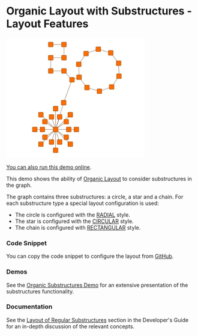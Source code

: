 <!--
 //////////////////////////////////////////////////////////////////////////////
 // @license
 // This file is part of yFiles for HTML.
 // Use is subject to license terms.
 //
 // Copyright (c) by yWorks GmbH, Vor dem Kreuzberg 28,
 // 72070 Tuebingen, Germany. All rights reserved.
 //
 //////////////////////////////////////////////////////////////////////////////
-->
# Organic Layout with Substructures - Layout Features

<img src="../../../doc/demo-thumbnails/layout-organic-substructures.webp" alt="demo-thumbnail" height="320"/>

[You can also run this demo online](https://www.yfiles.com/demos/layout-features/organic-substructures/).

This demo shows the ability of [Organic Layout](https://docs.yworks.com/yfileshtml/#/api/OrganicLayout) to consider substructures in the graph.

The graph contains three substructures: a circle, a star and a chain. For each substructure type a special layout configuration is used:

- The circle is configured with the [RADIAL](https://docs.yworks.com/yfileshtml/#/api/StarSubstructureStyle#RADIAL) style.
- The star is configured with the [CIRCULAR](https://docs.yworks.com/yfileshtml/#/api/CycleSubstructureStyle#CIRCULAR) style.
- The chain is configured with [RECTANGULAR](https://docs.yworks.com/yfileshtml/#/api/ChainSubstructureStyle#RECTANGULAR) style.

### Code Snippet

You can copy the code snippet to configure the layout from [GitHub](https://github.com/yWorks/yfiles-for-html-demos/blob/master/demos/layout-features/organic-substructures/OrganicSubstructures.ts).

### Demos

See the [Organic Substructures Demo](../../layout/organic-substructures/) for an extensive presentation of the substructures functionality.

### Documentation

See the [Layout of Regular Substructures](https://docs.yworks.com/yfileshtml/#/dguide/organic_layout-substructures) section in the Developer's Guide for an in-depth discussion of the relevant concepts.
